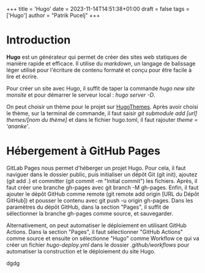 +++
title = 'Hugo'
date = 2023-11-14T14:51:38+01:00
draft = false
tags = ['Hugo']
author = "Patrik Pucelj"
+++

# Introduction
**Hugo** est un générateur qui permet de créer des sites web statiques de manière rapide et efficace. Il utilise du *markdown*, un langage de balissage léger utilisé pour l'écriture de contenu formaté et conçu pour être facile à lire et écrire.

Pour créer un site avec Hugo, il suffit de taper la commande *hugo new site monsite* et pour démarrer le serveur local : *hugo server -D*.

On peut choisir un thème pour le projet sur [HugoThemes](https://themes.gohugo.io/). Après avoir choisi le thème, sur la terminal de commande, il faut saisir *git submodule add [url] themes/[nom du thème]* et dans le fichier hugo.toml, il faut rajouter *theme = 'ananke'*.

# Hébergement à GitHub Pages

GitLab Pages nous permet d'héberger un projet Hugo.
Pour cela, il faut naviguer dans le dossier public, puis initialiser un dépôt Git (git init), ajoutez (git add .)
et committer (git commit -m "Initial commit") les fichiers.
Après, il faut créer une branche gh-pages avec git branch -M gh-pages.
Enfin, il faut ajouter le dépôt GitHub comme remote (git remote add origin [URL du Dépôt GitHub]) et
pousser le contenu avec git push -u origin gh-pages.
Dans les paramètres du dépôt GitHub, dans la section "Pages", il suffit de sélectionner la branche gh-pages comme source, et sauvegarder.

Alternativement, on peut automatiser le déploiement en utilisant GitHub Actions.
Dans la section "Pages", il faut sélectionner "GitHub Actions" comme source et ensuite on sélectionne "Hugo" comme Workflow ce qui va créer un fichier *hugo-deploy.yml* dans le dossier *.github/workflows* pour automatiser la construction et le déploiement du site Hugo.

dgdg